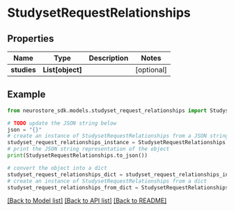 # StudysetRequestRelationships


## Properties

Name | Type | Description | Notes
------------ | ------------- | ------------- | -------------
**studies** | **List[object]** |  | [optional] 

## Example

```python
from neurostore_sdk.models.studyset_request_relationships import StudysetRequestRelationships

# TODO update the JSON string below
json = "{}"
# create an instance of StudysetRequestRelationships from a JSON string
studyset_request_relationships_instance = StudysetRequestRelationships.from_json(json)
# print the JSON string representation of the object
print(StudysetRequestRelationships.to_json())

# convert the object into a dict
studyset_request_relationships_dict = studyset_request_relationships_instance.to_dict()
# create an instance of StudysetRequestRelationships from a dict
studyset_request_relationships_from_dict = StudysetRequestRelationships.from_dict(studyset_request_relationships_dict)
```
[[Back to Model list]](../README.md#documentation-for-models) [[Back to API list]](../README.md#documentation-for-api-endpoints) [[Back to README]](../README.md)


